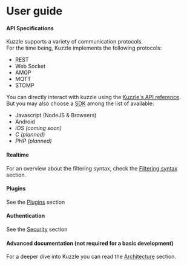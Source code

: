 # User guide

#### API Specifications

Kuzzle supports a variety of communication protocols.  
For the time being, Kuzzle implements the following protocols:

- REST
- Web Socket
- AMQP
- MQTT
- STOMP

You can directly interact with kuzzle using the [Kuzzle's API reference](/api-reference).<br />
But you may also choose a [SDK](/sdk-documentation) among the list of available:

- Javascript (NodeJS & Browsers)
- Android
- _iOS (coming soon)_
- _C (planned)_
- _PHP (planned)_

#### Realtime

For an overview about the filtering syntax, check the [Filtering syntax](#filtering-syntax) section.

#### Plugins

See the [Plugins](#plugins) section

#### Authentication

See the [Security](#security) section

#### Advanced documentation (not required for a basic development)

For a deeper dive into Kuzzle you can read the [Architecture](#architecture) section.
